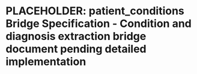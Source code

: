 # PLACEHOLDER: patient_conditions Bridge Specification - Condition and diagnosis extraction bridge document pending detailed implementation